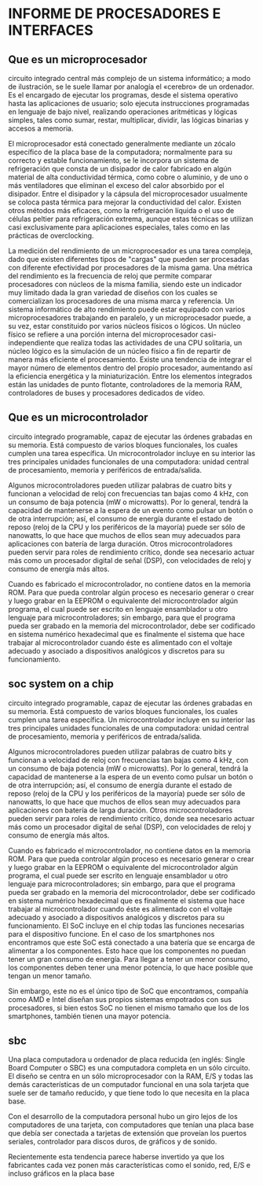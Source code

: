 # INFORME DE PROCESADORES E INTERFACES
## Que es un microprocesador
 circuito integrado central más complejo de un sistema informático; a modo de ilustración, se le suele llamar por analogía el «cerebro» de un ordenador.
Es el encargado de ejecutar los programas, desde el sistema operativo hasta las aplicaciones de usuario; solo ejecuta instrucciones programadas en lenguaje de bajo nivel, realizando operaciones aritméticas y lógicas simples, tales como sumar, restar, multiplicar, dividir, las lógicas binarias y accesos a memoria.

El microprocesador está conectado generalmente mediante un zócalo específico de la placa base de la computadora; normalmente para su correcto y estable funcionamiento, se le incorpora un sistema de refrigeración que consta de un disipador de calor fabricado en algún material de alta conductividad térmica, como cobre o aluminio, y de uno o más ventiladores que eliminan el exceso del calor absorbido por el disipador. Entre el disipador y la cápsula del microprocesador usualmente se coloca pasta térmica para mejorar la conductividad del calor. Existen otros métodos más eficaces, como la refrigeración líquida o el uso de células peltier para refrigeración extrema, aunque estas técnicas se utilizan casi exclusivamente para aplicaciones especiales, tales como en las prácticas de overclocking.

La medición del rendimiento de un microprocesador es una tarea compleja, dado que existen diferentes tipos de "cargas" que pueden ser procesadas con diferente efectividad por procesadores de la misma gama. Una métrica del rendimiento es la frecuencia de reloj que permite comparar procesadores con núcleos de la misma familia, siendo este un indicador muy limitado dada la gran variedad de diseños con los cuales se comercializan los procesadores de una misma marca y referencia. Un sistema informático de alto rendimiento puede estar equipado con varios microprocesadores trabajando en paralelo, y un microprocesador puede, a su vez, estar constituido por varios núcleos físicos o lógicos. Un núcleo físico se refiere a una porción interna del microprocesador casi-independiente que realiza todas las actividades de una CPU solitaria, un núcleo lógico es la simulación de un núcleo físico a fin de repartir de manera más eficiente el procesamiento. Existe una tendencia de integrar el mayor número de elementos dentro del propio procesador, aumentando así la eficiencia energética y la miniaturización. Entre los elementos integrados están las unidades de punto flotante, controladores de la memoria RAM, controladores de buses y procesadores dedicados de vídeo.

## Que es un microcontrolador
circuito integrado programable, capaz de ejecutar las órdenes grabadas en su memoria. Está compuesto de varios bloques funcionales, los cuales cumplen una tarea específica. Un microcontrolador incluye en su interior las tres principales unidades funcionales de una computadora: unidad central de procesamiento, memoria y periféricos de entrada/salida.

Algunos microcontroladores pueden utilizar palabras de cuatro bits y funcionan a velocidad de reloj con frecuencias tan bajas como 4 kHz, con un consumo de baja potencia (mW o microwatts). Por lo general, tendrá la capacidad de mantenerse a la espera de un evento como pulsar un botón o de otra interrupción; así, el consumo de energía durante el estado de reposo (reloj de la CPU y los periféricos de la mayoría) puede ser sólo de nanowatts, lo que hace que muchos de ellos sean muy adecuados para aplicaciones con batería de larga duración. Otros microcontroladores pueden servir para roles de rendimiento crítico, donde sea necesario actuar más como un procesador digital de señal (DSP), con velocidades de reloj y consumo de energía más altos.

Cuando es fabricado el microcontrolador, no contiene datos en la memoria ROM. Para que pueda controlar algún proceso es necesario generar o crear y luego grabar en la EEPROM o equivalente del microcontrolador algún programa, el cual puede ser escrito en lenguaje ensamblador u otro lenguaje para microcontroladores; sin embargo, para que el programa pueda ser grabado en la memoria del microcontrolador, debe ser codificado en sistema numérico hexadecimal que es finalmente el sistema que hace trabajar al microcontrolador cuando éste es alimentado con el voltaje adecuado y asociado a dispositivos analógicos y discretos para su funcionamiento.

## soc system on a chip
circuito integrado programable, capaz de ejecutar las órdenes grabadas en su memoria. Está compuesto de varios bloques funcionales, los cuales cumplen una tarea específica. Un microcontrolador incluye en su interior las tres principales unidades funcionales de una computadora: unidad central de procesamiento, memoria y periféricos de entrada/salida.

Algunos microcontroladores pueden utilizar palabras de cuatro bits y funcionan a velocidad de reloj con frecuencias tan bajas como 4 kHz, con un consumo de baja potencia (mW o microwatts). Por lo general, tendrá la capacidad de mantenerse a la espera de un evento como pulsar un botón o de otra interrupción; así, el consumo de energía durante el estado de reposo (reloj de la CPU y los periféricos de la mayoría) puede ser sólo de nanowatts, lo que hace que muchos de ellos sean muy adecuados para aplicaciones con batería de larga duración. Otros microcontroladores pueden servir para roles de rendimiento crítico, donde sea necesario actuar más como un procesador digital de señal (DSP), con velocidades de reloj y consumo de energía más altos.

Cuando es fabricado el microcontrolador, no contiene datos en la memoria ROM. Para que pueda controlar algún proceso es necesario generar o crear y luego grabar en la EEPROM o equivalente del microcontrolador algún programa, el cual puede ser escrito en lenguaje ensamblador u otro lenguaje para microcontroladores; sin embargo, para que el programa pueda ser grabado en la memoria del microcontrolador, debe ser codificado en sistema numérico hexadecimal que es finalmente el sistema que hace trabajar al microcontrolador cuando éste es alimentado con el voltaje adecuado y asociado a dispositivos analógicos y discretos para su funcionamiento.
El SoC incluye en el chip todas las funciones necesarias para el dispositivo funcione. En el caso de los smartphones nos encontramos que este SoC está conectado a una batería que se encarga de alimentar a los componentes. Esto hace que los componentes no puedan tener un gran consumo de energía. Para llegar a tener un menor consumo, los componentes deben tener una menor potencia, lo que hace posible que tengan un menor tamaño.

Sin embargo, este no es el único tipo de SoC que encontramos, compañía como AMD e Intel diseñan sus propios sistemas empotrados con sus procesadores, si bien estos SoC no tienen el mismo tamaño que los de los smartphones, también tienen una mayor potencia.
## sbc
Una placa computadora u ordenador de placa reducida (en inglés: Single Board Computer o SBC) es una computadora completa en un sólo circuito. El diseño se centra en un sólo microprocesador con la RAM, E/S y todas las demás características de un computador funcional en una sola tarjeta que suele ser de tamaño reducido, y que tiene todo lo que necesita en la placa base.

Con el desarrollo de la computadora personal hubo un giro lejos de los computadores de una tarjeta, con computadores que tenían una placa base que debía ser conectada a tarjetas de extensión que proveían los puertos seriales, controlador para discos duros, de gráficos y de sonido.

Recientemente esta tendencia parece haberse invertido ya que los fabricantes cada vez ponen más características como el sonido, red, E/S e incluso gráficos en la placa base
